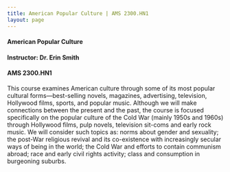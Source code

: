```yaml
---
title: American Popular Culture | AMS 2300.HN1
layout: page
---
```


#### American Popular Culture

#### Instructor: Dr. Erin Smith

#### AMS 2300.HN1

This course examines American culture through some of its most popular cultural forms—best-selling novels, magazines, advertising, television, Hollywood films, sports, and popular music. Although we will make connections between the present and the past, the course is focused specifically on the popular culture of the Cold War (mainly 1950s and 1960s) through Hollywood films, pulp novels, television sit-coms and early rock music. We will consider such topics as: norms about gender and sexuality; the post-War religious revival and its co-existence with increasingly secular ways of being in the world; the Cold War and efforts to contain communism abroad; race and early civil rights activity; class and consumption in burgeoning suburbs.
